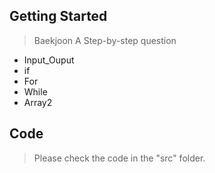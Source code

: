## Getting Started

> Baekjoon A Step-by-step question
- Input_Ouput
- if 
- For
- While
- Array2

## Code
> Please check the code in the "src" folder.